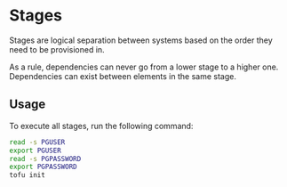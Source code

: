 # Stages

Stages are logical separation between systems based on the order they need to be provisioned in.

As a rule, dependencies can never go from a lower stage to a higher one. Dependencies can exist between elements in the same stage.

## Usage

To execute all stages, run the following command:

<!-- TODO: write command to execute all stages -->
```bash
read -s PGUSER
export PGUSER
read -s PGPASSWORD
export PGPASSWORD
tofu init
```